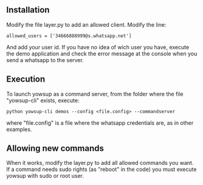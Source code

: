 ## Installation

Modify the file layer.py to add an allowed client. Modify the line:

	allowed_users = ['34666888999@s.whatsapp.net']
	
And add your user id. If you have no idea of wich user you have, execute the demo application and check the error message at the console when you send a whatsapp to the server.

## Execution

To launch yowsup as a command server, from the folder where the file "yowsup-cli" exists, execute: 

	python yowsup-cli demos --config <file.config> --commandserver
	
where "file.config" is a file where the whatsapp credentials are, as in other examples. 

## Allowing new commands

When it works, modify the layer.py to add all allowed commands you want. If a command needs sudo rights (as "reboot" in the code) you must execute yowsup with sudo or root user. 
